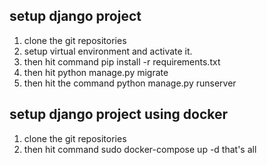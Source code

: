 ## setup django project
1. clone the git repositories
2. setup virtual environment and activate it.
3. then hit command pip install -r requirements.txt
4. then hit python manage.py migrate
5. then hit the command python manage.py runserver

## setup django project using docker
1. clone the git repositories
2. then hit command sudo docker-compose up -d
that's all
